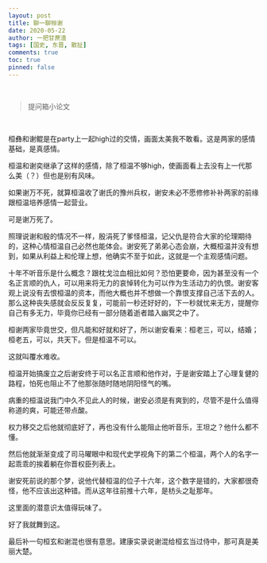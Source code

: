 ```yaml
---
layout: post
title: 聊一聊桓谢
date: 2020-05-22
author: 一把甘蔗渣
tags: [国史, 东晋, 散扯]
comments: true
toc: true
pinned: false
---
```


<br/>

>提问箱小论文

<br/>

桓彝和谢鲲是在party上一起high过的交情，画面太美我不敢看。这是两家的感情基础，是真感情。

桓温和谢奕继承了这样的感情，除了桓温不够high，使画面看上去没有上一代那么美（？）但也是别有风味。

如果谢万不死，就算桓温收了谢氏的豫州兵权，谢安未必不愿修修补补两家的前缘跟桓温培养感情一起营业。

可是谢万死了。

照理说谢和殷的情况不一样，殷涓死了爹怪桓温，记父仇是符合大家的伦理期待的，这种心情桓温自己必然也能体会。谢安死了弟弟心态会崩，大概桓温并没有想到，如果从利益上和伦理上想，他确实不至于如此，这就是一个主观感情问题。

十年不听音乐是什么概念？跟枕戈泣血相比如何？恐怕更要命，因为甚至没有一个名正言顺的仇人，可以用来将无力的哀悼转化为可以作为生活动力的仇恨。谢安客观上说没有去恨桓温的资本，而他大概也并不想做一个靠恨支撑自己活下去的人。那么这种丧失感就会反反复复，可能前一秒还好好的，下一秒就忧来无方，提醒你自己有多无力，毕竟你已经有一部分随着逝者踏入幽冥之中了。

桓谢两家毕竟世交，但凡能和好就和好了，所以谢安看来：桓老三，可以，结婚；桓老五，可以，共天下。但是桓温不可以。

这就叫覆水难收。

桓温开始搞废立之后谢安终于可以名正言顺和他作对，于是谢安踏上了心理复健的路程，怕死也阻止不了他那张随时随地阴阳怪气的嘴。

病重的桓温说我门中久不见此人的时候，谢安必须是有爽到的，尽管不是什么值得称道的爽，可能还带点酸。

权力移交之后他就彻底好了，再也没有什么能阻止他听音乐，王坦之？他什么都不懂。

然后他就渐渐变成了司马曜眼中和现代史学视角下的第二个桓温，两个人的名字一起乖乖的挨着躺在你晋权臣列表上。

谢安死前说的那个梦，说他代替桓温的位子十六年，这个数字是错的，大家都很奇怪，他不应该出这种错。而从这年往前推十六年，是枋头之耻那年。

这里面的潜意识太值得玩味了。

好了我就舞到这。

最后补一句桓玄和谢混也很有意思。建康实录说谢混给桓玄当过侍中，那可真是美丽大楚。

<br/>
